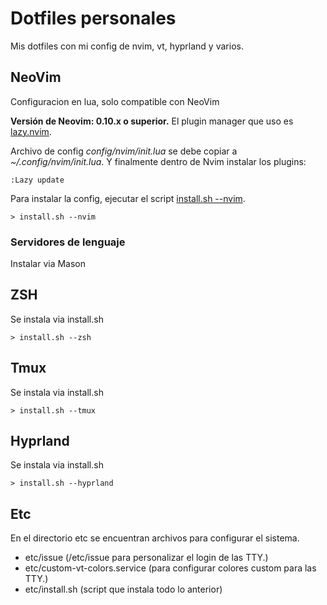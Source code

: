 # Dotfiles personales

Mis dotfiles con mi config de nvim, vt, hyprland y varios.

## NeoVim

Configuracion en lua, solo compatible con NeoVim

**Versión de Neovim: 0.10.x o superior.**
El plugin manager que uso es [lazy.nvim](https://github.com/folke/lazy.nvim).

Archivo de config _config/nvim/init.lua_ se debe copiar a _~/.config/nvim/init.lua_.
Y finalmente dentro de Nvim instalar los plugins:

```vim
:Lazy update
```

Para instalar la config, ejecutar el script [install.sh --nvim](install.sh).

```shell
> install.sh --nvim
```

### Servidores de lenguaje

Instalar via Mason

## ZSH

Se instala via install.sh

```shell
> install.sh --zsh
```

## Tmux

Se instala via install.sh

```shell
> install.sh --tmux
```

## Hyprland

Se instala via install.sh

```shell
> install.sh --hyprland
```

## Etc

En el directorio etc se encuentran archivos para configurar el sistema.

- etc/issue (/etc/issue para personalizar el login de las TTY.)
- etc/custom-vt-colors.service (para configurar colores custom para las TTY.)
- etc/install.sh (script que instala todo lo anterior)
